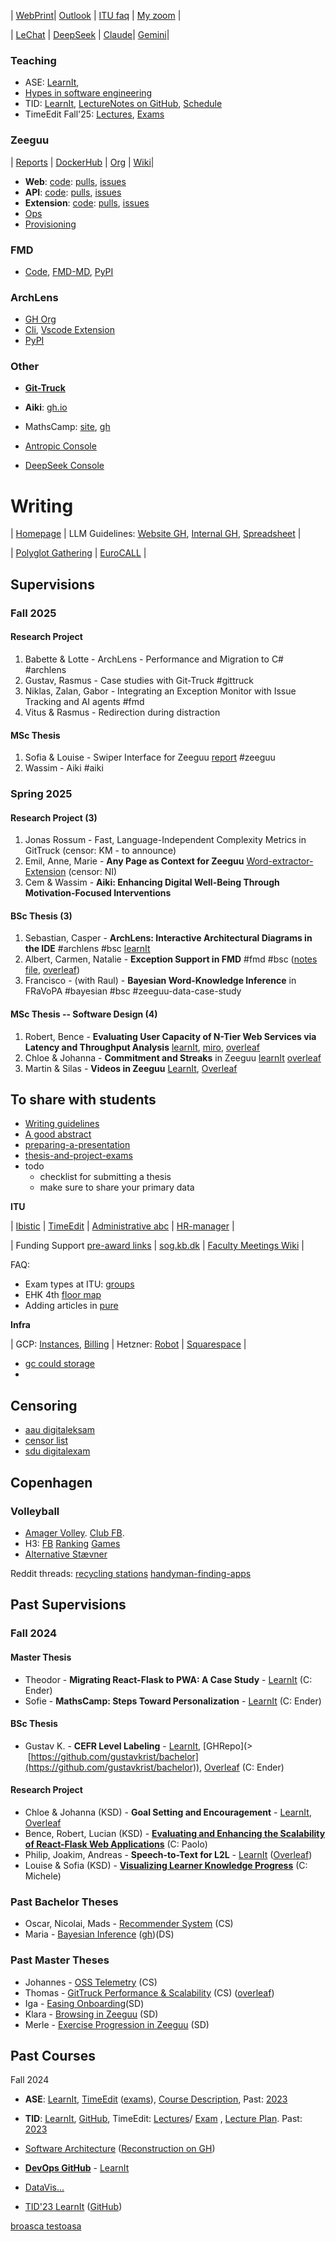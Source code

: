 | [WebPrint](https://ituwebprint.itu.dk/RicohmyPrint/Main.aspx)| [Outlook](https://outlook.office.com/owa/?exsvurl=1&path=/calendar/view/WorkWeek) | [ITU faq](https://docs.google.com/document/d/18x3zhD_KzfnsvPvJN5wATnjb287UBi5kzIAXTGv1I9Y/edit) |  [My zoom](https://itucph.zoom.us/j/2553542477) | 

| [LeChat](https://chat.mistral.ai/chat) | [DeepSeek](https://chat.deepseek.com/) | [Claude](https://claude.ai/chat/)| [Gemini](https://aistudio.google.com/live)|

### Teaching 
- ASE: [LearnIt](https://learnit.itu.dk/course/view.php?id=3024665), 
- [Hypes in software engineering](https://software-hypes.github.io/)
- TID: [LearnIt](https://learnit.itu.dk/course/view.php?id=3024691), [LectureNotes on GitHub](https://github.com/itu-tid/lecture-notes/tree/main), [Schedule](https://docs.google.com/spreadsheets/d/1dmJkZtfHSH8XEhFdVEtIr_ubl2u5-PHy-P2uZNb4bz4/edit)
- TimeEdit Fall'25: [Lectures](https://cloud.timeedit.net/itu/web/public/ri10Z80g79X860Q90YQ59x5YZ61ZY1Q6y5695Y05X59207QX01483Yg56092gX64Y09Q5.html), [Exams](https://cloud.timeedit.net/itu/web/public/ri1005899YX125Q8X0Q0Y98YZ011Y2YXX5X885052592415X5Y25055315510YXY7005X51215555X9X100Y022Y50XY6729X0Y2XY5Z2g4Q0gy9605x0466593Q8YZg5Q9Y01662X0Y5.html) 


### Zeeguu

| [Reports](https://zeeguu.org/reports) | [DockerHub](https://hub.docker.com/?namespace=zeeguu) | [ Org](https://github.com/zeeguu) | [Wiki](https://wiki.zeeguu.org/)| 

- **Web**: [code](https://github.com/zeeguu/web/): [pulls](https://github.com/zeeguu/web/pulls), [issues](https://github.com/zeeguu/web/issues)	
- **API**: [code](https://github.com/zeeguu/api): [pulls](https://github.com/zeeguu/api/pulls), [issues](https://github.com/zeeguu/api/issues) 
- **Extension**: [code](https://github.com/zeeguu/browser-extension): [pulls](https://github.com/zeeguu/browser-extension/pulls), [issues](https://github.com/zeeguu/browser-extension/issues)
- [Ops](https://github.com/mircealungu/zeeguu-ops)
- [Provisioning](https://github.com/mircealungu/zeeguu-provisioning) 

### FMD
- [Code](https://github.com/flask-dashboard/Flask-MonitoringDashboard), [FMD-MD](https://flask-dashboard.github.io/fmd-telemetry/#/stats/user-session), [PyPI](https://pypi.org/project/Flask-MonitoringDashboard/) 

### ArchLens
- [GH Org](https://github.com/archlens/)
- [Cli](https://github.com/archlens/ArchLens), [Vscode Extension](https://github.com/archlens/ArchLens-VsCode-Extension) 
- [PyPI](https://pypi.org/project/ArchLens-Preview/) 

### Other
- [**Git-Truck**](https://github.com/git-truck/git-truck)  
- **Aiki**: [gh.io](https://aiki-extension.github.io/) 
- MathsCamp: [site](https://mathscamp.org/#/), [gh](https://github.com/MathsCamp/MathsCamp) 

- [Antropic Console](https://console.anthropic.com/settings/billing)
- [DeepSeek Console](https://platform.deepseek.com/usage)





# Writing

| [Homepage](https://github.com/mircealungu/mircea) | LLM Guidelines: [Website GH](https://github.com/se-ubt/llm-guidelines-website), [Internal GH](https://github.com/se-ubt/llm-guidelines-internal), [Spreadsheet](https://docs.google.com/spreadsheets/d/14p3seQdfeFo3d3Qx21KDpsqabpXQqUFPKwB03zueKbk/edit?gid=0#gid=0) |  

| [Polyglot Gathering](https://docs.google.com/forms/d/e/1FAIpQLSdlPsKWE6fEozbsiNO6jd1_MY8_4tJRZ4KTbpwskznq53EsPw/viewform) | [EuroCALL](https://www.openconf.org/EUROCALL2025/author/) |


## Supervisions 
### Fall 2025

#### Research Project
1. Babette & Lotte - ArchLens - Performance and Migration to C# #archlens 
2. Gustav, Rasmus - Case studies with Git-Truck #gittruck
3. Niklas, Zalan, Gabor - Integrating an Exception Monitor with Issue Tracking and AI agents #fmd
4. Vitus & Rasmus - Redirection during distraction 

#### MSc Thesis
1. Sofia & Louise - Swiper Interface for Zeeguu [report](https://docs.google.com/document/d/1Zfk04cdOlSt_VAjXa-t5kHhTh8hrymS3U2SKsBc-eJQ/edit?tab=t.0#heading=h.yainbet4626x) #zeeguu 
2. Wassim - Aiki #aiki 


### Spring 2025

#### Research Project (3)
1. Jonas Rossum - Fast, Language-Independent Complexity Metrics in GitTruck (censor: KM - to announce)
2. Emil, Anne, Marie  - **Any Page as Context for Zeeguu** [Word-extractor-Extension](https://github.com/emilHojgaard/Word-Extractor) (censor: NI)
3. Cem & Wassim - **Aiki: Enhancing Digital Well-Being Through Motivation-Focused Interventions** 


#### BSc Thesis (3)
1. Sebastian, Casper - **ArchLens: Interactive Architectural Diagrams in the IDE** #archlens #bsc [learnIt](https://learnit.itu.dk/course/view.php?id=3024968) 
2. Albert, Carmen, Natalie - **Exception Support in FMD** #fmd #bsc ([notes file](https://docs.google.com/document/d/18eHI-zB--gGUa9x0pi1y_7y7tGqGvNQSiD4wPFIB7_k/edit?tab=t.0), [overleaf](https://www.overleaf.com/project/67ab2a382af1661ed0ca806e))
3. Francisco - (with Raul) - **Bayesian Word-Knowledge Inference** in FRaVoPA  #bayesian #bsc #zeeguu-data-case-study


#### MSc Thesis -- Software Design (4)
1. Robert, Bence - **Evaluating User Capacity of N-Tier Web Services via Latency and Throughput Analysis** [learnIt](https://learnit.itu.dk/user/index.php?id=3025170), [miro](https://miro.com/app/board/uXjVLlLuRkI=/?share_link_id=562995130982), [overleaf](https://www.overleaf.com/project/67aa0bb02c7df14516740af3) 
2. Chloe & Johanna - **Commitment and Streaks** in Zeeguu [learnIt](https://learnit.itu.dk/course/view.php?id=3025279) [overleaf](https://www.overleaf.com/project/67530dea455e87d3ddc31ff2) 
3. Martin & Silas - **Videos in Zeeguu** [LearnIt](https://learnit.itu.dk/course/view.php?id=3025143), [Overleaf](https://www.overleaf.com/project/67e1130bd22ba5dabf1d388c) 


## **To share with students**
- [Writing guidelines](https://github.com/mircealungu/student-projects/blob/master/writing_guidelines/README.md)
- [A good abstract](https://github.com/mircealungu/student-projects/blob/master/thesis-abstract.md)
- [preparing-a-presentation](preparing-a-presentation.md)
- [thesis-and-project-exams](thesis-and-project-exams.md)
-  todo
	- checklist for submitting a thesis
	- make sure to share your primary data


**ITU**

| [Ibistic](https://services.ibistic.net/MP/AspxHost.aspx?key=AVcBT1rugkyVP60M9CAUybpM5yzvIThMqLVwf7sSoCcbaH44n%2bL3ZkWWAT1gRSy%2bm2IY2PvIyP2T8pVblrRSwHAJ0dVcoi%2fRXuMNY1EPGKvCqZpx7RZG3bslqlIlGAzxxSwUYMO3uuQC2RFLMuNTkCjmpG%2bXkz6QxUYtUCKArtwYq2%2bFeYonSDw5HKe3THhoMg6hrCKWBdff1DryF8%2fICoXWMEvRos848o2BpKhfhSgi%2bWDUw71LzaZl3pUgGNrrN1hl8xr%2b2usbqv1OZ6haV%2bNluOfFrnyi8oCtpgQJe9FEeXnpgaiH2WFFA6qgQW0NEzRzt80AUU0SWzPvXi1EpBfR8Iei5lUZL%2b7lvA4rAPXfbEC0JQ3m4z680qV45lT9AFVdtEd6QI4E2k6AAaTJLASB%2fLru3d5Suc8jBepne4FwSIT3bhGYP%2fyE6fiyZBaUCtI5RDLSipF2cLU9cta5qYrloFp8LUNyljqFft1Om0zi%2fz9f2cGuhWHXgvEzBxUK0oaC%2bQVLup%2bNw5IMhgpcwG3XvMHSlNG3HUyIKVASSl70hERgdnraOjsyYJUEJuIuIKfOot%2f9dGYa82uRLF50CalsDl%2b63biP5SBJE%2bnAKtY7nYAQ&__tt=3) | [TimeEdit](https://timeedit.itu.dk/) | [Administrative abc](https://intranet.itu.dk/Administrative-ABC) | [HR-manager](https://recruiter.hr-manager.net/Sys/DesktopDefault.aspx?tabalias=clappterm&cid=119) | 

| Funding Support [pre-award links](https://intranet.itu.dk/Administrative-ABC/F/Funding-Support/Funding-Support/Pre-award#danish-foundations) | [sog.kb.dk](https://soeg.kb.dk/discovery/search?vid=45KBDK_KGL:KGL) | [Faculty Meetings Wiki](https://wiki.itu.dk/computerscience/index.php/Department_faculty_meetings)  | 

FAQ: 
- Exam types at ITU: [groups](https://intranet.itu.dk/-/media/Intranet/Teacher-Guide/Teaching-and-Examination/Conducting-exams/Oral-Group-Exam-Sub-Forms_Sept2019-pdf.pdf)
- EHK 4th [floor map](attachments/ehk-4th-floor-map.png)
- Adding articles in [pure]([https://pure.itu.dk/admin/](https://pure.itu.dk/admin/))


**Infra**

| GCP: [Instances](https://console.cloud.google.com/compute/instances), [Billing](https://console.cloud.google.com/billing/) | Hetzner:  [Robot](https://robot.hetzner.com/server) | [Squarespace](https://account.squarespace.com/domains) | 
- [gc could storage](https://console.cloud.google.com/)
- 


## Censoring
- [aau digitaleksam](https://digitaleksamen.aau.dk/)
- [censor list](https://services2.brics.dk/censor/)
- [sdu digitalexam](https://digitaleksamen.sdu.dk/bedoemmer/proeve/100388)


## Copenhagen

### Volleyball
- [Amager Volley](https://www.amagervolley.dk/dl/hjem). [Club FB](https://www.facebook.com/groups/6035564066).  
- H3: [FB](https://www.facebook.com/groups/929115003800969) [Ranking](https://resultater.volleyball.dk/tms/Turneringer-og-resultater/Pulje-Stilling.aspx?PuljeId=3792) [Games](https://resultater.volleyball.dk/tms/Turneringer-og-resultater/Hold-Kampprogram.aspx?HoldId=26875)
- [Alternative Stævner](https://svbk.dk/turnering/alternative-staevner/staevnedatoer) 

Reddit threads: [recycling stations](https://www.reddit.com/r/copenhagen/comments/1cf1h1r/does_copenhagen_have_a_recycling_center_where_i/)  [handyman-finding-apps](https://www.reddit.com/r/copenhagen/comments/13tcnlg/assembling_furniture_service/) 


## Past Supervisions


### Fall 2024 

#### Master Thesis
- Theodor - **Migrating React-Flask to PWA: A Case Study** - [LearnIt](https://learnit.itu.dk/course/view.php?id=3024549)  (C: Ender)
- Sofie - **MathsCamp: Steps Toward Personalization** - [LearnIt](https://learnit.itu.dk/course/view.php?id=3024553) (C: Ender)

#### BSc Thesis
- Gustav K. - **CEFR Level Labeling** - [LearnIt](https://learnit.itu.dk/user/index.php?id=3024498), [GHRepo](>  [https://github.com/gustavkrist/bachelor](https://github.com/gustavkrist/bachelor)), [Overleaf](https://www.overleaf.com/project/673716fc5e674663a3f96c19) (C: Ender)

#### Research Project
- Chloe & Johanna (KSD) - **Goal Setting and Encouragement** - [LearnIt](https://learnit.itu.dk/course/view.php?id=3024771), [Overleaf](https://www.overleaf.com/project/66fe82cd240aa0d51de7c0a4)
- Bence, Robert, Lucian (KSD) - [**Evaluating and Enhancing the Scalability of React-Flask Web Applications**](https://learnit.itu.dk/course/view.php?id=3024841) (C: Paolo)
- Philip, Joakim, Andreas - **Speech-to-Text for L2L** - [LearnIt](https://learnit.itu.dk/course/view.php?id=3024824) ([Overleaf](https://www.overleaf.com/project/6703f3e8746a92aef75be859))
- Louise & Sofia (KSD) - [**Visualizing Learner Knowledge Progress**](https://learnit.itu.dk/user/index.php?id=3024869) (C: Michele)






### **Past Bachelor Theses** 
- Oscar, Nicolai, Mads - [Recommender System](https://learnit.itu.dk/course/view.php?id=3023893) (CS)
- Maria - [Bayesian Inference](https://learnit.itu.dk/course/view.php?id=3023893) ([gh](https://github.com/mariamomanu/BachelorProject))(DS) 

 
### **Past Master Theses**
 - Johannes - [OSS Telemetry](https://learnit.itu.dk/grade/report/grader/index.php?id=3024163) (CS) 
 - Thomas - [GitTruck Performance & Scalability](https://learnit.itu.dk/grade/report/grader/index.php?id=3024202) (CS) ([overleaf](https://www.overleaf.com/project/66100b3af013c1984f472f28))
 - Iga - [Easing Onboarding](https://learnit.itu.dk/grade/report/grader/index.php?id=3024152)(SD) 
 - Klara - [Browsing in Zeeguu](https://learnit.itu.dk/grade/report/grader/index.php?id=3024025) (SD)
- Merle - [Exercise Progression in Zeeguu](https://learnit.itu.dk/grade/report/grader/index.php?id=3024079) (SD) 

## **Past Courses**


Fall 2024
- **ASE**: [LearnIt](https://learnit.itu.dk/course/view.php?id=3023599), [TimeEdit](https://cloud.timeedit.net/itu/web/public/ri10Z80g79X360Q90YQ52x5YZ61ZY1Q9y5695Y05X58207QX01433Yg56092gX64Y09Q5.html) ([exams](https://cloud.timeedit.net/itu/web/public/ri1005899YX425Q8X0Q0Y98YZ011Y2YXX5X885052582415X5Y25055315510YXY7005X51215555X9X100Y022Y50XY6729X0Y2XY5Z2g4Q0gy9605x0466593Q8YZg5Q9Y01662X0Y5.html)), [Course Description](https://learnit.itu.dk/local/coursebase/view.php?ciid=1486), Past: [2023](https://learnit.itu.dk/course/view.php?id=3022230) 
- **TID**: [LearnIt](https://learnit.itu.dk/course/view.php?id=3023628), [GitHub](https://github.com/itu-tid/lecture-notes), TimeEdit: [Lectures](https://cloud.timeedit.net/itu/web/public/ri10Z80g79X360Q90YQ50x5YZ61ZY1Q9y5695Y05X58307QX01473Yg56092gX64Y09Q5.html)/ [Exam](https://cloud.timeedit.net/itu/web/public/ri1005899YX425Q8X0Q0Y98YZ011Y2YXX5X885052582415X5Y25055315510YXY7005X51215555X9X100Y022Y50XY6729X0Y2XY5Z3g4Q0gy0605x0496593Q7YZg5Q9Y01662X0Y5.html) , [Lecture Plan](https://docs.google.com/spreadsheets/d/1CSeqHOSnSdf381EJmpaoiOpfrnqZyG_XecSND6qMiy8/edit?gid=1468158338#gid=1468158338). Past: [2023](https://learnit.itu.dk/course/view.php?id=30222) 


- [Software Architecture](https://learnit.itu.dk/course/view.php?id=3022830#section-0) ([Reconstruction on GH](https://github.com/mircealungu/reconstruction))
- [**DevOps GitHub**](https://github.com/itu-devops/lecture_notes) - [LearnIt](https://learnit.itu.dk/course/view.php?id=3022842) 
- [DataVis...](https://learnit.itu.dk/course/view.php?id=3022800#section-6)
- [TID'23 LearnIt](https://learnit.itu.dk/course/view.php?id=3022263) ([GitHub](https://github.com/itu-tid/lecture-notes/tree/main/Lectures))




[broasca testoasa](https://www.tabulaturi.ro/acorduri/radu-gheorghe/broasca-testoasa-342)
